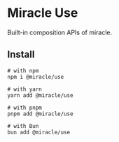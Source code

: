 # Miracle Use

Built-in composition APIs of miracle.

## Install

```shell
# with npm
npm i @miracle/use

# with yarn
yarn add @miracle/use

# with pnpm
pnpm add @miracle/use

# with Bun
bun add @miracle/use
```
